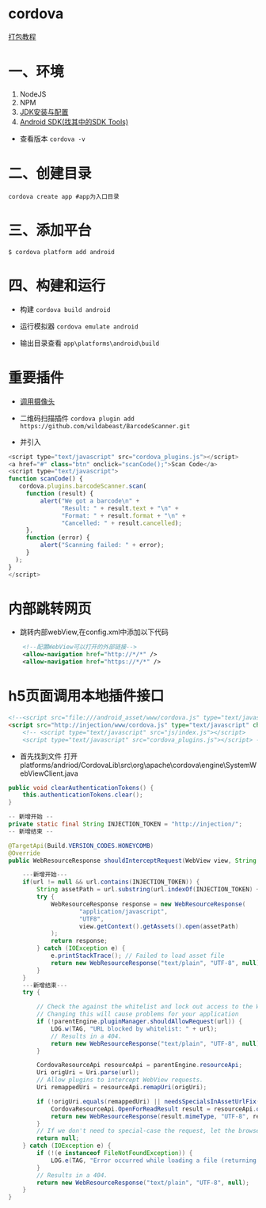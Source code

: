 # cordova
[打包教程](https://www.w3cschool.cn/cordova/cordova_environment_setup.html)

# 一、环境

1. NodeJS
2. NPM
3. [JDK安装与配置](https://jingyan.baidu.com/article/6dad5075d1dc40a123e36ea3.html)
3. [Android SDK(找其中的SDK Tools)](https://www.androiddevtools.cn/)

- 查看版本 `cordova -v`

# 二、创建目录
`cordova create app #app为入口目录` 

# 三、添加平台
`$ cordova platform add android`

# 四、构建和运行
- 构建
`cordova build android`

- 运行模拟器
`cordova emulate android`

- 输出目录查看
`app\platforms\android\build`

# 重要插件
- [调用摄像头](https://www.w3cschool.cn/cordova/cordova_camera.html)


- 二维码扫描插件
 `cordova plugin add https://github.com/wildabeast/BarcodeScanner.git`
 - 并引入 
 ```js
 <script type="text/javascript" src="cordova_plugins.js"></script>
 <a href="#" class="btn" onclick="scanCode();">Scan Code</a>
<script type="text/javascript">
function scanCode() {
    cordova.plugins.barcodeScanner.scan(
      function (result) {
          alert("We got a barcode\n" +
                "Result: " + result.text + "\n" +
                "Format: " + result.format + "\n" +
                "Cancelled: " + result.cancelled);
      }, 
      function (error) {
          alert("Scanning failed: " + error);
      }
   );
}
</script>
 ```
# 内部跳转网页
- 跳转内部webView,在config.xml中添加以下代码
```xml
    <!--配置WebView可以打开的外部链接-->
    <allow-navigation href="http://*/*" />
    <allow-navigation href="https://*/*" />  
```

# h5页面调用本地插件接口
```html
<!--<script src="file:///android_asset/www/cordova.js" type="text/javascript" charset="UTF-8"></script> -->
<script src="http://injection/www/cordova.js" type="text/javascript" charset="UTF-8"></script>
    <!-- <script type="text/javascript" src="js/index.js"></script>
    <script type="text/javascript" src="cordova_plugins.js"></script> -->

```



- 首先找到文件
打开platforms/andriod/CordovaLib\src\org\apache\cordova\engine\SystemWebViewClient.java

```java
public void clearAuthenticationTokens() {
    this.authenticationTokens.clear();
}

-- 新增开始 --
private static final String INJECTION_TOKEN = "http://injection/"; 
-- 新增结束 --

@TargetApi(Build.VERSION_CODES.HONEYCOMB)
@Override
public WebResourceResponse shouldInterceptRequest(WebView view, String url) {

    ---新增开始---
    if(url != null && url.contains(INJECTION_TOKEN)) {
        String assetPath = url.substring(url.indexOf(INJECTION_TOKEN) + INJECTION_TOKEN.length(), url.length());
        try {
            WebResourceResponse response = new WebResourceResponse(
                    "application/javascript",
                    "UTF8",
                    view.getContext().getAssets().open(assetPath)
            );
            return response;
        } catch (IOException e) {
            e.printStackTrace(); // Failed to load asset file
            return new WebResourceResponse("text/plain", "UTF-8", null);
        }
    }
    ---新增结束---
    try {

        // Check the against the whitelist and lock out access to the WebView directory
        // Changing this will cause problems for your application
        if (!parentEngine.pluginManager.shouldAllowRequest(url)) {
            LOG.w(TAG, "URL blocked by whitelist: " + url);
            // Results in a 404.
            return new WebResourceResponse("text/plain", "UTF-8", null);
        }

        CordovaResourceApi resourceApi = parentEngine.resourceApi;
        Uri origUri = Uri.parse(url);
        // Allow plugins to intercept WebView requests.
        Uri remappedUri = resourceApi.remapUri(origUri);

        if (!origUri.equals(remappedUri) || needsSpecialsInAssetUrlFix(origUri) || needsKitKatContentUrlFix(origUri)) {
            CordovaResourceApi.OpenForReadResult result = resourceApi.openForRead(remappedUri, true);
            return new WebResourceResponse(result.mimeType, "UTF-8", result.inputStream);
        }
        // If we don't need to special-case the request, let the browser load it.
        return null;
    } catch (IOException e) {
        if (!(e instanceof FileNotFoundException)) {
            LOG.e(TAG, "Error occurred while loading a file (returning a 404).", e);
        }
        // Results in a 404.
        return new WebResourceResponse("text/plain", "UTF-8", null);
    }
}
```
